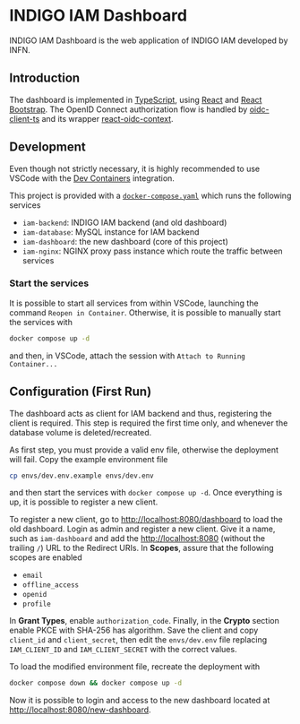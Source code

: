 # INDIGO IAM Dashboard

INDIGO IAM Dashboard is the web application of INDIGO IAM developed by INFN.

## Introduction

The dashboard is implemented in [TypeScript](https://www.typescriptlang.org), 
using [React](https://react.dev) and
[React Bootstrap](https://react-bootstrap.github.io).
The OpenID Connect authorization flow is handled by
[oidc-client-ts](https://authts.github.io/oidc-client-ts/) and its wrapper
[react-oidc-context](https://github.com/authts/react-oidc-context?tab=readme-ov-file).

## Development

Even though not strictly necessary, it is highly recommended to use VSCode with
the [Dev Containers](https://code.visualstudio.com/docs/devcontainers/containers)
integration.

This project is provided with a [`docker-compose.yaml`](docker-compose.yaml)
which runs the following services

- `iam-backend`: INDIGO IAM backend (and old dashboard)
- `iam-database`: MySQL instance for IAM backend
- `iam-dashboard`: the new dashboard (core of this project)
- `iam-nginx`: NGINX proxy pass instance which route the traffic between services

### Start the services

It is possible to start all services from within VSCode, launching the command
`Reopen in Container`. Otherwise, it is possible to manually start the services
with

```bash
docker compose up -d
```

and then, in VSCode, attach the session with `Attach to Running Container...`

## Configuration (First Run)

The dashboard acts as client for IAM backend and thus, registering the client is 
required. This step is required the first time only, and whenever the database
volume is deleted/recreated.

As first step, you must provide a valid env file, otherwise the deployment will
fail. Copy the example environment file

```bash
cp envs/dev.env.example envs/dev.env
```

and then start the services with `docker compose up -d`. Once everything is
up, it is possible to register a new client.

To register a new client, go to
[http://localhost:8080/dashboard](http://localhost/dashboard) to load the old
dashboard. Login as admin and register a new client. Give it a name, such as
`iam-dashboard` and add the [http://localhost:8080](http://localhost:8080)
(without the trailing `/`) URL to the Redirect URIs.
In **Scopes**, assure that the following scopes are enabled

- `email`
- `offline_access`
- `openid`
- `profile`

In **Grant Types**, enable `authorization_code`.
Finally, in the **Crypto** section enable PKCE with SHA-256 has algorithm.
Save the client and copy `client_id` and `client_secret`, then edit the 
`envs/dev.env` file replacing `IAM_CLIENT_ID` and `IAM_CLIENT_SECRET` with the
correct values.

To load the modified environment file, recreate the deployment with

```bash
docker compose down && docker compose up -d
```

Now it is possible to login and access to the new dashboard located at
[http://localhost:8080/new-dashboard](http://localhost:8080/new-dashboard).

